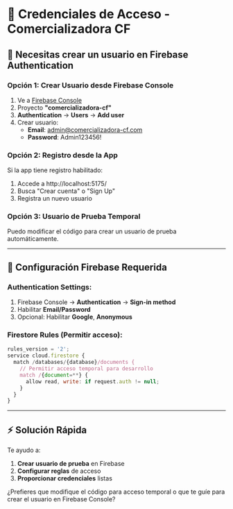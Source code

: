 # 🔐 Credenciales de Acceso - Comercializadora CF

## 🚨 Necesitas crear un usuario en Firebase Authentication

### **Opción 1: Crear Usuario desde Firebase Console**

1. Ve a [Firebase Console](https://console.firebase.google.com/)
2. Proyecto **"comercializadora-cf"**
3. **Authentication** → **Users** → **Add user**
4. Crear usuario:
   - **Email**: admin@comercializadora-cf.com
   - **Password**: Admin123456!

### **Opción 2: Registro desde la App**

Si la app tiene registro habilitado:
1. Accede a http://localhost:5175/
2. Busca "Crear cuenta" o "Sign Up"
3. Registra un nuevo usuario

### **Opción 3: Usuario de Prueba Temporal**

Puedo modificar el código para crear un usuario de prueba automáticamente.

---

## 🔧 **Configuración Firebase Requerida**

### **Authentication Settings**:
1. Firebase Console → **Authentication** → **Sign-in method**
2. Habilitar **Email/Password**
3. Opcional: Habilitar **Google**, **Anonymous**

### **Firestore Rules** (Permitir acceso):
```javascript
rules_version = '2';
service cloud.firestore {
  match /databases/{database}/documents {
    // Permitir acceso temporal para desarrollo
    match /{document=**} {
      allow read, write: if request.auth != null;
    }
  }
}
```

---

## ⚡ **Solución Rápida**

Te ayudo a:
1. **Crear usuario de prueba** en Firebase
2. **Configurar reglas** de acceso
3. **Proporcionar credenciales** listas

¿Prefieres que modifique el código para acceso temporal o que te guíe para crear el usuario en Firebase Console?
